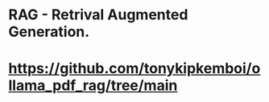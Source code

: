 # RAG - Retrival Augmented Generation.
# https://github.com/tonykipkemboi/ollama_pdf_rag/tree/main
#
